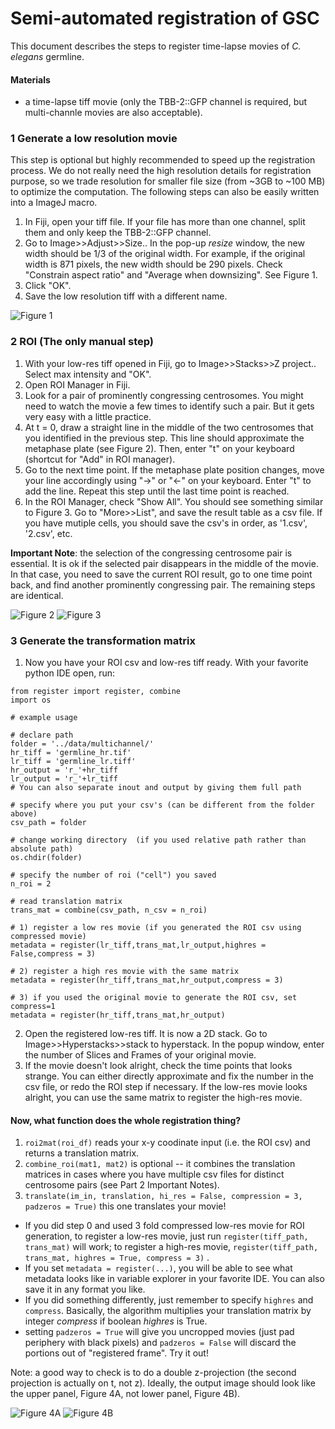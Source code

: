 # Semi-automated registration of GSC
This document describes the steps to register time-lapse movies of *C. elegans* germline.

#### Materials
- a time-lapse tiff movie (only the TBB-2::GFP channel is required, but multi-channle movies are also acceptable).


### 1 Generate a low resolution movie
This step is optional but highly recommended to speed up the registration process. We do not really need the high resolution details for registration purpose, so we trade resolution for smaller file size (from ~3GB to ~100 MB) to optimize the computation. The following steps can also be easily written into a ImageJ macro.

1. In Fiji, open your tiff file. If your file has more than one channel, split them and only keep the TBB-2::GFP channel.
2. Go to Image>>Adjust>>Size.. In the pop-up *resize* window, the new width should be 1/3 of the original width. For example, if the original width is 871 pixels, the new width should be 290 pixels. Check "Constrain aspect ratio" and "Average when downsizing". See Figure 1.
3. Click "OK".
4. Save the low resolution tiff with a different name.

![Figure 1](https://github.com/yifnzhao/Semi-automated-GSC-registration/blob/master/figures/Figure%201.png)

### 2 ROI (The only manual step)
1. With your low-res tiff opened in Fiji, go to Image>>Stacks>>Z project.. Select max intensity and "OK".
2. Open ROI Manager in Fiji.
3. Look for a pair of prominently congressing centrosomes. You might need to watch the movie a few
times to identify such a pair. But it gets very easy with a little practice.
4. At t = 0, draw a straight line in the middle of the two centrosomes that you identified in the previous step. This line should approximate the metaphase plate (see Figure 2). Then, enter "t" on your keyboard (shortcut for "Add" in ROI manager).
6. Go to the next time point. If the metaphase plate position changes, move your line accordingly using "->" or "<-" on your keyboard. Enter "t" to add the line. Repeat this step until the last time point is reached.
7. In the ROI Manager, check "Show All". You should see something similar to Figure 3. Go to "More>>List", and save the result table as a csv file. If you have mutiple cells, you should save the csv's in order, as '1.csv', '2.csv', etc.

**Important Note**: the selection of the congressing centrosome pair is essential. It is ok if the selected pair disappears in the middle of the movie. In that case, you need to save the current ROI result, go to one time point back, and find another prominently congressing pair. The remaining steps are identical.


![Figure 2](https://github.com/yifnzhao/Semi-automated-GSC-registration/blob/master/figures/Figure%202.png)
![Figure 3](https://github.com/yifnzhao/Semi-automated-GSC-registration/blob/master/figures/Figure%203.png)


### 3 Generate the transformation matrix
1. Now you have your ROI csv and low-res tiff ready. With your favorite python IDE open, run:
```
from register import register, combine
import os

# example usage

# declare path
folder = '../data/multichannel/'
hr_tiff = 'germline_hr.tif'
lr_tiff = 'germline_lr.tiff'
hr_output = 'r_'+hr_tiff
lr_output = 'r_'+lr_tiff
# You can also separate inout and output by giving them full path 

# specify where you put your csv's (can be different from the folder above)
csv_path = folder

# change working directory  (if you used relative path rather than absolute path)
os.chdir(folder)

# specify the number of roi ("cell") you saved
n_roi = 2

# read translation matrix
trans_mat = combine(csv_path, n_csv = n_roi)

# 1) register a low res movie (if you generated the ROI csv using compressed movie)
metadata = register(lr_tiff,trans_mat,lr_output,highres = False,compress = 3)
    
# 2) register a high res movie with the same matrix
metadata = register(hr_tiff,trans_mat,hr_output,compress = 3)

# 3) if you used the original movie to generate the ROI csv, set compress=1
metadata = register(hr_tiff,trans_mat,hr_output)

```

2. Open the registered low-res tiff. It is now a 2D stack. Go to Image>>Hyperstacks>>stack to hyperstack. In the popup window, enter the number of Slices and Frames of your original movie.
3. If the movie doesn't look alright, check the time points that looks strange. You can either directly approximate and fix the number in the csv file, or redo the ROI step if necessary. If the low-res movie looks alright, you can use the same matrix to register the high-res movie. 

#### Now, what function does the whole registration thing?
1. ```roi2mat(roi_df)``` reads your x-y coodinate input (i.e. the ROI csv) and returns a translation matrix.
2. ```combine_roi(mat1, mat2)``` is optional -- it combines the translation matrices in cases where you have multiple csv files for distinct centrosome pairs (see Part 2 Important Notes).
3. ```translate(im_in, translation, hi_res = False, compression = 3, padzeros = True)``` this one translates your movie! 
  - If you did step 0 and used 3 fold compressed low-res movie for ROI generation, to register a low-res movie, just run ```register(tiff_path, trans_mat)``` will work; to register a high-res movie, ```register(tiff_path, trans_mat, highres = True, compress = 3)``` .
  - If you set ```metadata = register(...)```, you will be able to see what metadata looks like in variable explorer in your favorite IDE. You can also save it in any format you like.
  - If you did something differently, just remember to specify ```highres``` and ```compress```. Basically, the algorithm multiplies your translation matrix by integer *compress* if boolean *highres* is True.
  - setting ```padzeros = True``` will give you uncropped movies (just pad periphery with black pixels) and ```padzeros = False``` will discard the portions out of "registered frame". Try it out!
  
Note: a good way to check is to do a double z-projection (the second projection is actually on t, not z). Ideally, the output image should look like the upper panel, Figure 4A, not lower panel, Figure 4B).

![Figure 4A](https://github.com/yifnzhao/Semi-automated-GSC-registration/blob/master/figures/Figure%204A.png)
![Figure 4B](https://github.com/yifnzhao/Semi-automated-GSC-registration/blob/master/figures/Figure%204B.png)
